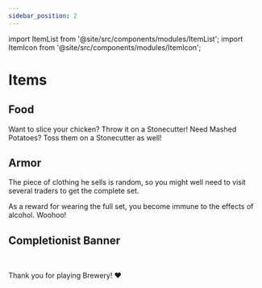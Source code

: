 ```yaml
---
sidebar_position: 2
---
```


import ItemList from '@site/src/components/modules/ItemList';
import ItemIcon from '@site/src/components/modules/ItemIcon';

# Items
## Food
<ItemIcon modId="brewery" imageId="pretzel.png" description="What would the Brewfest be without food? There is a variety of food inspired by the Bavarian Oktoberfest. Most of it can be easily made in the Smoker. For others, one must get a bit more creative." />

Want to slice your chicken? Throw it on a Stonecutter!
Need Mashed Potatoes? Toss them on a Stonecutter as well!

## Armor
<ItemIcon modId="brewery" imageId="brewfest_hat.png" description="And of course, everyone attending the Brewfest should be properly dressed. The corresponding clothing can be obtained from a Bartender Villager. This villager uses a Barblock as a workstation." />

The piece of clothing he sells is random, so you might well need to visit several traders to get the complete set.

As a reward for wearing the full set, you become immune to the effects of alcohol. Woohoo!

## Completionist Banner
<ItemIcon modId="brewery" imageId="beer_standard.png" description="The Completionist Banner is awarded to all players who have crafted all Beverages from the Brewery Mod.\ **Note:** To receive the respective Advancements, you need all the items in your inventory at the same time." />

<br>

Thank you for playing Brewery! ❤️